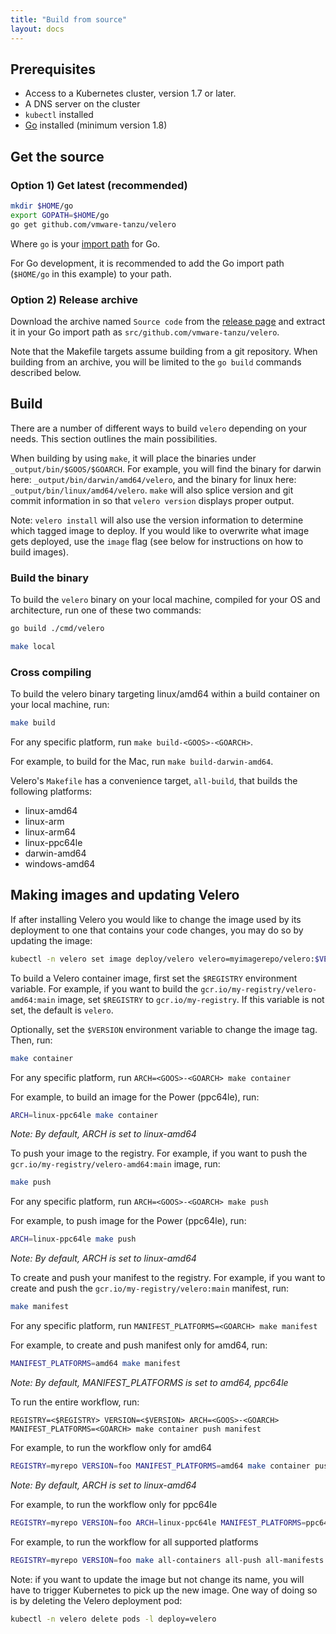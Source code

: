 ```yaml
---
title: "Build from source"
layout: docs
---
```


## Prerequisites

* Access to a Kubernetes cluster, version 1.7 or later.
* A DNS server on the cluster
* `kubectl` installed
* [Go][5] installed (minimum version 1.8)

## Get the source

### Option 1) Get latest (recommended)

```bash
mkdir $HOME/go
export GOPATH=$HOME/go
go get github.com/vmware-tanzu/velero
```

Where `go` is your [import path][4] for Go.

For Go development, it is recommended to add the Go import path (`$HOME/go` in this example) to your path.

### Option 2) Release archive

Download the archive named `Source code` from the [release page][22] and extract it in your Go import path as `src/github.com/vmware-tanzu/velero`.

Note that the Makefile targets assume building from a git repository. When building from an archive, you will be limited to the `go build` commands described below.

## Build

There are a number of different ways to build `velero` depending on your needs. This section outlines the main possibilities.

When building by using `make`, it will place the binaries under `_output/bin/$GOOS/$GOARCH`. For example, you will find the binary for darwin here: `_output/bin/darwin/amd64/velero`, and the binary for linux here: `_output/bin/linux/amd64/velero`. `make` will also splice version and git commit information in so that `velero version` displays proper output. 

Note: `velero install` will also use the version information to determine which tagged image to deploy. If you would like to overwrite what image gets deployed, use the `image` flag (see below for instructions on how to build images).

### Build the binary

To build the `velero` binary on your local machine, compiled for your OS and architecture, run one of these two commands:

```bash
go build ./cmd/velero
```

```bash
make local
```

### Cross compiling

To build the velero binary targeting linux/amd64 within a build container on your local machine, run:

```bash
make build
```

For any specific platform, run `make build-<GOOS>-<GOARCH>`.

For example, to build for the Mac, run `make build-darwin-amd64`.

Velero's `Makefile` has a convenience target, `all-build`, that builds the following platforms:

* linux-amd64
* linux-arm
* linux-arm64
* linux-ppc64le
* darwin-amd64
* windows-amd64

## Making images and updating Velero

If after installing Velero you would like to change the image used by its deployment to one that contains your code changes, you may do so by updating the image:

```bash
kubectl -n velero set image deploy/velero velero=myimagerepo/velero:$VERSION
```

To build a Velero container image, first set the `$REGISTRY` environment variable. For example, if you want to build the `gcr.io/my-registry/velero-amd64:main` image, set `$REGISTRY` to `gcr.io/my-registry`. If this variable is not set, the default is `velero`.

Optionally, set the `$VERSION` environment variable to change the image tag. Then, run:

```bash
make container
```

For any specific platform, run `ARCH=<GOOS>-<GOARCH> make container`

For example, to build an image for the Power (ppc64le), run:

```bash
ARCH=linux-ppc64le make container
```
_Note: By default, ARCH is set to linux-amd64_

To push your image to the registry. For example, if you want to push the `gcr.io/my-registry/velero-amd64:main` image, run:

```bash
make push
```

For any specific platform, run `ARCH=<GOOS>-<GOARCH> make push`

For example, to push image for the Power (ppc64le), run:

```bash
ARCH=linux-ppc64le make push
```
_Note: By default, ARCH is set to linux-amd64_

To create and push your manifest to the registry. For example, if you want to create and push the `gcr.io/my-registry/velero:main` manifest, run:

```bash
make manifest
```

For any specific platform, run `MANIFEST_PLATFORMS=<GOARCH> make manifest`

For example, to create and push manifest only for amd64, run:

```bash
MANIFEST_PLATFORMS=amd64 make manifest
```
_Note: By default, MANIFEST_PLATFORMS is set to amd64, ppc64le_

To run the entire workflow, run:

`REGISTRY=<$REGISTRY> VERSION=<$VERSION> ARCH=<GOOS>-<GOARCH> MANIFEST_PLATFORMS=<GOARCH> make container push manifest`

For example, to run the workflow only for amd64

```bash
REGISTRY=myrepo VERSION=foo MANIFEST_PLATFORMS=amd64 make container push manifest
```

_Note: By default, ARCH is set to linux-amd64_

For example, to run the workflow only for ppc64le

```bash
REGISTRY=myrepo VERSION=foo ARCH=linux-ppc64le MANIFEST_PLATFORMS=ppc64le make container push manifest
```

For example, to run the workflow for all supported platforms

```bash
REGISTRY=myrepo VERSION=foo make all-containers all-push all-manifests
```

Note: if you want to update the image but not change its name, you will have to trigger Kubernetes to pick up the new image. One way of doing so is by deleting the Velero deployment pod:

```bash
kubectl -n velero delete pods -l deploy=velero
```

[4]: https://blog.golang.org/organizing-go-code
[5]: https://golang.org/doc/install
[22]: https://github.com/vmware-tanzu/velero/releases

